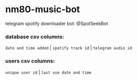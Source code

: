 # nm80-music-bot
telegram spotify downloader bot: @SpotSeekBot

### database csv columns:
`date and time added` | `spotify track id` | `telegram audio id`

### users csv columns:
`unique user id` | `last use date and time`
